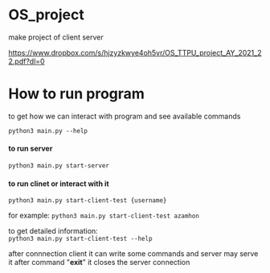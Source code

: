 # OS_project
make project of client server 

https://www.dropbox.com/s/hjzyzkwye4oh5vr/OS_TTPU_project_AY_2021_22.pdf?dl=0
# How to run program
to get how we can interact with program and see available commands

`python3 main.py --help`

#### to run server

`python3 main.py start-server`

#### to run clinet or interact with it

`python3 main.py start-client-test {username}`

for example:
`python3 main.py start-client-test azamhon`

to get detailed information:  
`python3 main.py start-client-test --help`

after connnection client it can write some commands and server may serve it after command "**exit**" it closes the server connection
